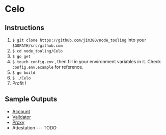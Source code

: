 # Celo

## Instructions

1. `$ git clone https://github.com/jim380/node_tooling` into your `$GOPATH/src/github.com`
2. `$ cd node_tooling/Celo`
3. `$ go get`
4. `$ touch config.env` , then fill in your environment variables in it. Check `config.env.example` for reference.
5. `$ go build`
6. `$ ./Celo`
7. Profit !

## Sample Outputs
* [Account](https://pastebin.com/aRW2Txv3)
* [Validator](https://pastebin.com/Zq6PrFg5)
* [Proxy](https://pastebin.com/Bbg8NnFh)
* Attestation --- TODO